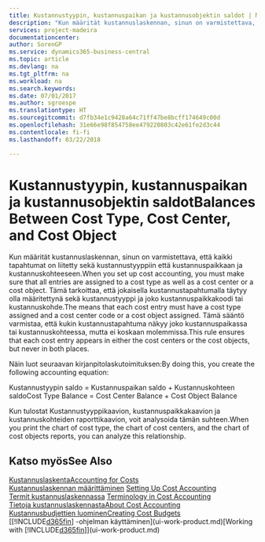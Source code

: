 ```yaml
---
title: Kustannustyypin, kustannuspaikan ja kustannusobjektin saldot | Microsoft Docs
description: "Kun määrität kustannuslaskennan, sinun on varmistettava, että kaikki tapahtumat on liitetty sekä kustannustyyppiin että kustannuspaikkaan ja kustannuskohteeseen. Tämä tarkoittaa, että jokaisella kustannustapahtumalla täytyy olla määritettynä sekä kustannustyyppi ja joko kustannuspaikkakoodi tai kustannuskohde. Tämä sääntö varmistaa, että kukin kustannustapahtuma näkyy joko kustannuspaikassa tai kustannuskohteessa, mutta ei koskaan molemmissa."
services: project-madeira
documentationcenter: 
author: SorenGP
ms.service: dynamics365-business-central
ms.topic: article
ms.devlang: na
ms.tgt_pltfrm: na
ms.workload: na
ms.search.keywords: 
ms.date: 07/01/2017
ms.author: sgroespe
ms.translationtype: HT
ms.sourcegitcommit: d7fb34e1c9428a64c71ff47be8bcff174649c00d
ms.openlocfilehash: 31e66e98f854758ee479220803c42e61fe2d3c44
ms.contentlocale: fi-fi
ms.lasthandoff: 03/22/2018

---
```

# <a name="balances-between-cost-type-cost-center-and-cost-object"></a><span data-ttu-id="d9344-105">Kustannustyypin, kustannuspaikan ja kustannusobjektin saldot</span><span class="sxs-lookup"><span data-stu-id="d9344-105">Balances Between Cost Type, Cost Center, and Cost Object</span></span>
<span data-ttu-id="d9344-106">Kun määrität kustannuslaskennan, sinun on varmistettava, että kaikki tapahtumat on liitetty sekä kustannustyyppiin että kustannuspaikkaan ja kustannuskohteeseen.</span><span class="sxs-lookup"><span data-stu-id="d9344-106">When you set up cost accounting, you must make sure that all entries are assigned to a cost type as well as a cost center or a cost object.</span></span> <span data-ttu-id="d9344-107">Tämä tarkoittaa, että jokaisella kustannustapahtumalla täytyy olla määritettynä sekä kustannustyyppi ja joko kustannuspaikkakoodi tai kustannuskohde.</span><span class="sxs-lookup"><span data-stu-id="d9344-107">The means that each cost entry must have a cost type assigned and a cost center code or a cost object assigned.</span></span> <span data-ttu-id="d9344-108">Tämä sääntö varmistaa, että kukin kustannustapahtuma näkyy joko kustannuspaikassa tai kustannuskohteessa, mutta ei koskaan molemmissa.</span><span class="sxs-lookup"><span data-stu-id="d9344-108">This rule ensures that each cost entry appears in either the cost centers or the cost objects, but never in both places.</span></span>  

 <span data-ttu-id="d9344-109">Näin luot seuraavan kirjanpitolaskutoimituksen:</span><span class="sxs-lookup"><span data-stu-id="d9344-109">By doing this, you create the following accounting equation:</span></span>  

 <span data-ttu-id="d9344-110">Kustannustyypin saldo = Kustannuspaikan saldo + Kustannuskohteen saldo</span><span class="sxs-lookup"><span data-stu-id="d9344-110">Cost Type Balance = Cost Center Balance + Cost Object Balance</span></span>  

 <span data-ttu-id="d9344-111">Kun tulostat Kustannustyyppikaavion, kustannuspaikkakaavion ja kustannuskohteiden raporttikaavion, voit analysoida tämän suhteen.</span><span class="sxs-lookup"><span data-stu-id="d9344-111">When you print the chart of cost type, the chart of cost centers, and the chart of cost objects reports, you can analyze this relationship.</span></span>  

## <a name="see-also"></a><span data-ttu-id="d9344-112">Katso myös</span><span class="sxs-lookup"><span data-stu-id="d9344-112">See Also</span></span>  
[<span data-ttu-id="d9344-113">Kustannuslaskenta</span><span class="sxs-lookup"><span data-stu-id="d9344-113">Accounting for Costs</span></span>](finance-manage-cost-accounting.md)  
 <span data-ttu-id="d9344-114">[Kustannuslaskennan määrittäminen](finance-set-up-cost-accounting.md) </span><span class="sxs-lookup"><span data-stu-id="d9344-114">[Setting Up Cost Accounting](finance-set-up-cost-accounting.md) </span></span>  
 <span data-ttu-id="d9344-115">[Termit kustannuslaskennassa](finance-terminology-in-cost-accounting.md) </span><span class="sxs-lookup"><span data-stu-id="d9344-115">[Terminology in Cost Accounting](finance-terminology-in-cost-accounting.md) </span></span>  
 [<span data-ttu-id="d9344-116">Tietoja kustannuslaskennasta</span><span class="sxs-lookup"><span data-stu-id="d9344-116">About Cost Accounting</span></span>](finance-about-cost-accounting.md)  
 [<span data-ttu-id="d9344-117">Kustannusbudjettien luominen</span><span class="sxs-lookup"><span data-stu-id="d9344-117">Creating Cost Budgets</span></span>](finance-create-cost-budgets.md)  
 <span data-ttu-id="d9344-118">[[!INCLUDE[d365fin](includes/d365fin_md.md)] -ohjelman käyttäminen](ui-work-product.md)</span><span class="sxs-lookup"><span data-stu-id="d9344-118">[Working with [!INCLUDE[d365fin](includes/d365fin_md.md)]](ui-work-product.md)</span></span>

